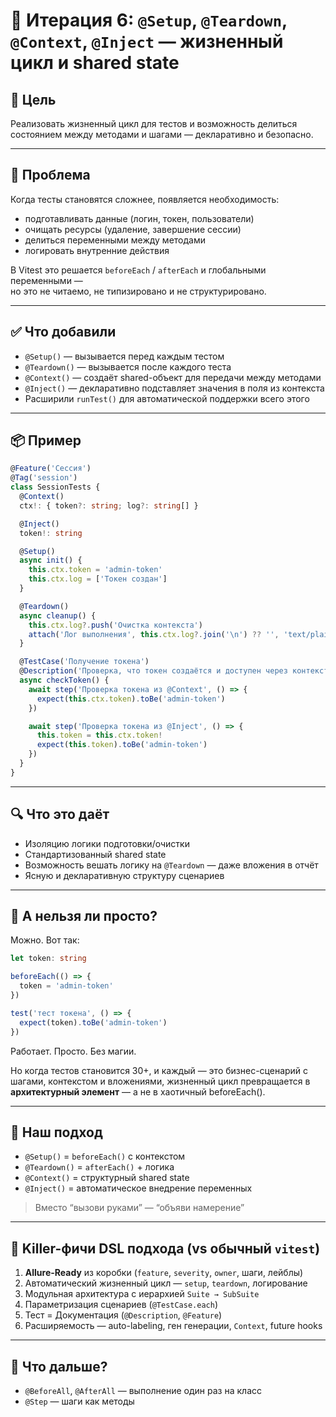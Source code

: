 # 🧬 Итерация 6: `@Setup`, `@Teardown`, `@Context`, `@Inject` — жизненный цикл и shared state

## 🎯 Цель

Реализовать жизненный цикл для тестов и возможность делиться состоянием между методами и шагами — декларативно и безопасно.

---

## 🧠 Проблема

Когда тесты становятся сложнее, появляется необходимость:

- подготавливать данные (логин, токен, пользователи)
- очищать ресурсы (удаление, завершение сессии)
- делиться переменными между методами
- логировать внутренние действия

В Vitest это решается `beforeEach` / `afterEach` и глобальными переменными —  
но это не читаемо, не типизировано и не структурировано.

---

## ✅ Что добавили

- `@Setup()` — вызывается перед каждым тестом
- `@Teardown()` — вызывается после каждого теста
- `@Context()` — создаёт shared-объект для передачи между методами
- `@Inject()` — декларативно подставляет значения в поля из контекста
- Расширили `runTest()` для автоматической поддержки всего этого

---

## 📦 Пример

```ts
@Feature('Сессия')
@Tag('session')
class SessionTests {
  @Context()
  ctx!: { token?: string; log?: string[] }

  @Inject()
  token!: string

  @Setup()
  async init() {
    this.ctx.token = 'admin-token'
    this.ctx.log = ['Токен создан']
  }

  @Teardown()
  async cleanup() {
    this.ctx.log?.push('Очистка контекста')
    attach('Лог выполнения', this.ctx.log?.join('\n') ?? '', 'text/plain')
  }

  @TestCase('Получение токена')
  @Description('Проверка, что токен создаётся и доступен через контекст и инжекцию')
  async checkToken() {
    await step('Проверка токена из @Context', () => {
      expect(this.ctx.token).toBe('admin-token')
    })

    await step('Проверка токена из @Inject', () => {
      this.token = this.ctx.token!
      expect(this.token).toBe('admin-token')
    })
  }
}
```

---

## 🔍 Что это даёт

- Изоляцию логики подготовки/очистки
- Стандартизованный shared state
- Возможность вешать логику на `@Teardown` — даже вложения в отчёт
- Ясную и декларативную структуру сценариев

---

## 🤔 А нельзя ли просто?

Можно. Вот так:

```ts
let token: string

beforeEach(() => {
  token = 'admin-token'
})

test('тест токена', () => {
  expect(token).toBe('admin-token')
})
```

Работает. Просто. Без магии.

Но когда тестов становится 30+, и каждый — это бизнес-сценарий с шагами, контекстом и вложениями,
жизненный цикл превращается в **архитектурный элемент** — а не в хаотичный beforeEach().

---

## 🧩 Наш подход

- `@Setup()` = `beforeEach()` с контекстом
- `@Teardown()` = `afterEach()` + логика
- `@Context()` = структурный shared state
- `@Inject()` = автоматическое внедрение переменных

> Вместо “вызови руками” — “объяви намерение”

---

## 🧠 Killer-фичи DSL подхода (vs обычный `vitest`)

1. **Allure-Ready** из коробки (`feature`, `severity`, `owner`, шаги, лейблы)
2. Автоматический жизненный цикл — `setup`, `teardown`, логирование
3. Модульная архитектура с иерархией `Suite → SubSuite`
4. Параметризация сценариев (`@TestCase.each`)
5. Тест = Документация (`@Description`, `@Feature`)
6. Расширяемость — auto-labeling, ген генерации, `Context`, future hooks

---

## 🚀 Что дальше?

- `@BeforeAll`, `@AfterAll` — выполнение один раз на класс
- `@Step` — шаги как методы
